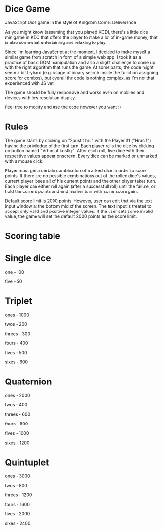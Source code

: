 # Dice Game
JavaScript Dice game in the style of Kingdom Come: Deliverance

As you might know (assuming that you played KCD), there's a little dice minigame in KDC that offers the player to make a lot of in-game money, that is also somewhat entertaining and relaxing to play. 

Since I'm learning JavaScript at the moment, I decided to make myself a similar game from scratch in form of a simple web app. I took it as a practice of basic DOM manipulation and also a slight challenge to come up with the right algorithm that runs the game. At some parts, the code might seem a bit tryhard (e.g. usage of binary search inside the function assigning score for combos), but overall the code is nothing complex, as I'm not that experienced with JS yet.  

The game should be fully responsive and works even on mobiles and devices with low resolution display.

Feel free to modify and use the code however you want :)

# Rules
The game starts by clicking on "Spustit hru" with the Player #1 ("Hráč 1") having the priviledge of the first turn.
Each player rolls the dice by clicking on button named "Vrhnout kostky".
After each roll, five dice with their respective values appear onscreen.
Every dice can be marked or unmarked with a mouse click.

Player must get a certain combination of marked dice in order to score points.
If there are no possible combinations out of the rolled dice's values, current player loses all of his
current points and the other player takes turn.
Each player can either roll again (after a successfull roll) until the failure, or hold the current points and end his/her turn with some score gain.

Default score limit is 2000 points. However, user can edit that via the text input window at the bottom mid of the screen.
The text input is treated to accept only valid and positive integer values. If the user sets some invalid value, the game will set the default 2000 points as the score limit.

# Scoring table
# Single dice

one - 100

five - 50

# Triplet

ones - 1000

twos - 200

threes - 300

fours - 400

fives - 500

sixes - 600

# Quaternion

ones - 2000

twos - 400

threes - 600

fours - 800

fives - 1000

sixes - 1200

# Quintuplet

ones - 3000

twos - 800

threes - 1200

fours - 1600

fives - 2000

sixes - 2400
